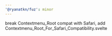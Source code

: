 ```yaml
---
'@ryanatkn/fuz': minor
---
```


break Contextmenu_Root compat with Safari, add Contextmenu_Root_For_Safari_Compatibility.svelte
